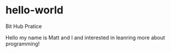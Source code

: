 # hello-world
Bit Hub Pratice

Hello my name is Matt and I and interested in leanring more about programming!
